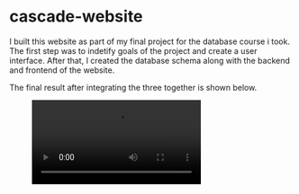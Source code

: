 # cascade-website

I built this website as part of my final project for the database course i took. The first step was to indetify goals of the project and create a user interface. After that, I created the database schema along with the backend and frontend of the website.

The final result after integrating the three together is shown below.

<figure class="video_container">
  <video autoplay>
    <source src="https://github.com/ahmed-dys99/cascade-website/blob/main/cascade.mp4" width="1000" type="video/mp4">
  </video>
</figure>
